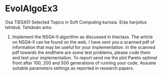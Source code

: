 # EvolAlgoEx3
Osa TIES451	Selected Topics in Soft Computing kurssia. Eräs harjoitus tehtävä.
Tehtävän anto:
1.  Implement the NSGA-II algorithm as discussed in theclass. The article on NSGA-II can be found 
on the web. I have sent you a scanned pdf of information that may be useful for your 
implementation. In the scanned pdf towards the endthere are some test problems, please code 
them and test your implementation. 
To report send me the plot Pareto optimal front after 100, 200 and 500 generations of running 
your code. Assume suitable parameters settings as reported in research papers. 
